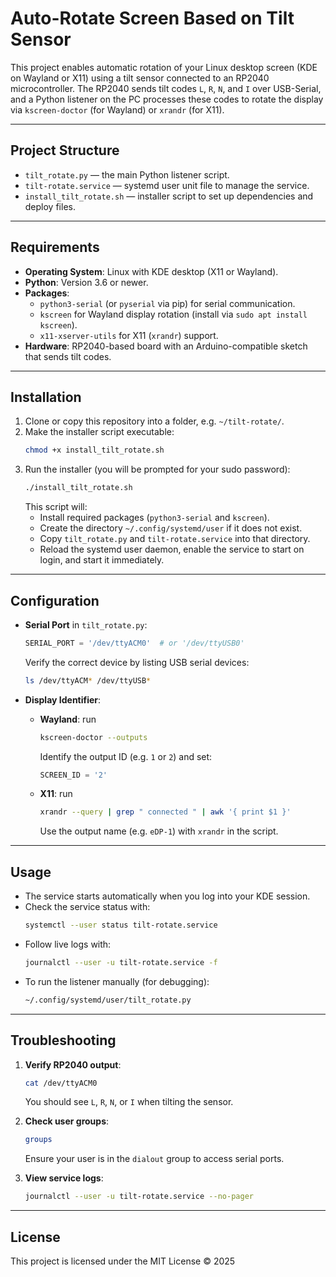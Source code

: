 # Auto-Rotate Screen Based on Tilt Sensor

This project enables automatic rotation of your Linux desktop screen (KDE on Wayland or X11) using a tilt sensor connected to an RP2040 microcontroller. The RP2040 sends tilt codes `L`, `R`, `N`, and `I` over USB-Serial, and a Python listener on the PC processes these codes to rotate the display via `kscreen-doctor` (for Wayland) or `xrandr` (for X11).

---

## Project Structure

- `tilt_rotate.py` — the main Python listener script.
- `tilt-rotate.service` — systemd user unit file to manage the service.
- `install_tilt_rotate.sh` — installer script to set up dependencies and deploy files.

---

## Requirements

- **Operating System**: Linux with KDE desktop (X11 or Wayland).
- **Python**: Version 3.6 or newer.
- **Packages**:
  - `python3-serial` (or `pyserial` via pip) for serial communication.
  - `kscreen` for Wayland display rotation (install via `sudo apt install kscreen`).
  - `x11-xserver-utils` for X11 (`xrandr`) support.
- **Hardware**: RP2040-based board with an Arduino-compatible sketch that sends tilt codes.

---

## Installation

1. Clone or copy this repository into a folder, e.g. `~/tilt-rotate/`.
2. Make the installer script executable:
   ```bash
   chmod +x install_tilt_rotate.sh
   ```
3. Run the installer (you will be prompted for your sudo password):
   ```bash
   ./install_tilt_rotate.sh
   ```
   This script will:
   - Install required packages (`python3-serial` and `kscreen`).
   - Create the directory `~/.config/systemd/user` if it does not exist.
   - Copy `tilt_rotate.py` and `tilt-rotate.service` into that directory.
   - Reload the systemd user daemon, enable the service to start on login, and start it immediately.

---

## Configuration

- **Serial Port** in `tilt_rotate.py`:
  ```python
  SERIAL_PORT = '/dev/ttyACM0'  # or '/dev/ttyUSB0'
  ```
  Verify the correct device by listing USB serial devices:
  ```bash
  ls /dev/ttyACM* /dev/ttyUSB*
  ```

- **Display Identifier**:
  - **Wayland**: run
    ```bash
    kscreen-doctor --outputs
    ```
    Identify the output ID (e.g. `1` or `2`) and set:
    ```python
    SCREEN_ID = '2'
    ```
  - **X11**: run
    ```bash
    xrandr --query | grep " connected " | awk '{ print $1 }'
    ```
    Use the output name (e.g. `eDP-1`) with `xrandr` in the script.

---

## Usage

- The service starts automatically when you log into your KDE session.
- Check the service status with:
  ```bash
  systemctl --user status tilt-rotate.service
  ```
- Follow live logs with:
  ```bash
  journalctl --user -u tilt-rotate.service -f
  ```
- To run the listener manually (for debugging):
  ```bash
  ~/.config/systemd/user/tilt_rotate.py
  ```

---

## Troubleshooting

1. **Verify RP2040 output**:
   ```bash
   cat /dev/ttyACM0
   ```
   You should see `L`, `R`, `N`, or `I` when tilting the sensor.

2. **Check user groups**:
   ```bash
   groups
   ```
   Ensure your user is in the `dialout` group to access serial ports.

3. **View service logs**:
   ```bash
   journalctl --user -u tilt-rotate.service --no-pager
   ```

---

## License

This project is licensed under the MIT License © 2025

